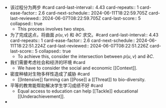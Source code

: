- 该过程分为两步 #card
  card-last-interval:: 4.43
  card-repeats:: 1
  card-ease-factor:: 2.6
  card-next-schedule:: 2024-06-11T18:22:59.705Z
  card-last-reviewed:: 2024-06-07T08:22:59.705Z
  card-last-score:: 5
  collapsed:: true
	- This process involves two steps.
- 为了完成这点，将曲面 $p(u,v)$ 和 $\partial C$ 求交。#card
  card-last-interval:: 4.43
  card-repeats:: 1
  card-ease-factor:: 2.6
  card-next-schedule:: 2024-06-11T18:22:51.224Z
  card-last-reviewed:: 2024-06-07T08:22:51.226Z
  card-last-score:: 5
  collapsed:: true
	- To achieve this, consider the intersection between $p(u,v)$ and $\partial C$.
- 我们需要考虑社会和经济的环境 #card
	- We have to consider the social and economic [[Context]].
- 密度种植对生物多样性造成了威胁 #card
	- [[Intensive]] farming can [[Pose]] a [[Threat]] to bio-diversity.
- 平等的教育能帮助解决学生学习成绩不好 #card
	- Equal access to education can help [[Tackle]] educational [[Underachievement]].
-